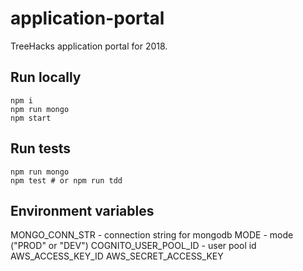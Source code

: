 # application-portal
TreeHacks application portal for 2018.

## Run locally
```
npm i
npm run mongo
npm start
```

## Run tests
```
npm run mongo
npm test # or npm run tdd
```

## Environment variables
MONGO_CONN_STR - connection string for mongodb
MODE - mode ("PROD" or "DEV")
COGNITO_USER_POOL_ID - user pool id
AWS_ACCESS_KEY_ID
AWS_SECRET_ACCESS_KEY